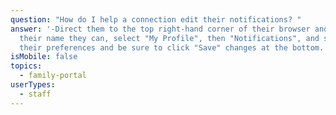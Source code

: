 ```yaml
---
question: "How do I help a connection edit their notifications? "
answer: '-Direct them to the top right-hand corner of their browser and under
  their name they can, select "My Profile", then "Notifications", and select
  their preferences and be sure to click "Save" changes at the bottom. '
isMobile: false
topics:
  - family-portal
userTypes:
  - staff
---
```

